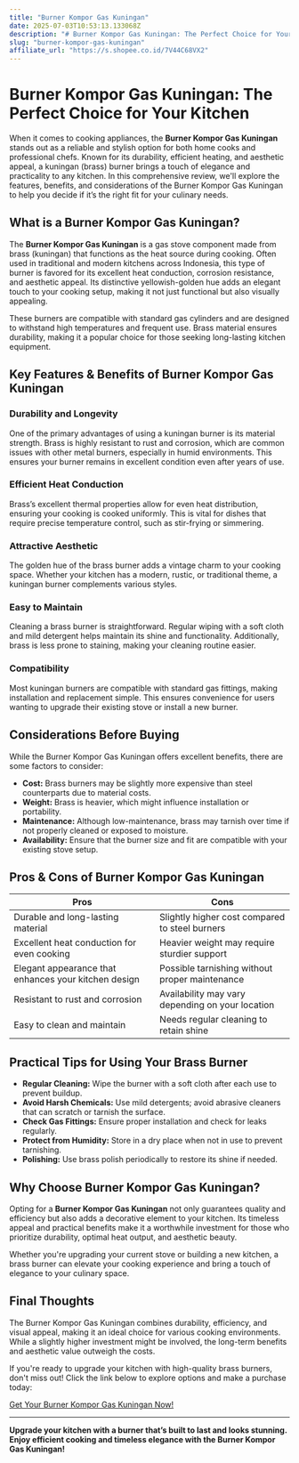 ```yaml
---
title: "Burner Kompor Gas Kuningan"
date: 2025-07-03T10:53:13.133068Z
description: "# Burner Kompor Gas Kuningan: The Perfect Choice for Your Kitchen..."
slug: "burner-kompor-gas-kuningan"
affiliate_url: "https://s.shopee.co.id/7V44C68VX2"
---
```

# Burner Kompor Gas Kuningan: The Perfect Choice for Your Kitchen

When it comes to cooking appliances, the **Burner Kompor Gas Kuningan** stands out as a reliable and stylish option for both home cooks and professional chefs. Known for its durability, efficient heating, and aesthetic appeal, a kuningan (brass) burner brings a touch of elegance and practicality to any kitchen. In this comprehensive review, we'll explore the features, benefits, and considerations of the Burner Kompor Gas Kuningan to help you decide if it’s the right fit for your culinary needs.

## What is a Burner Kompor Gas Kuningan?

The **Burner Kompor Gas Kuningan** is a gas stove component made from brass (kuningan) that functions as the heat source during cooking. Often used in traditional and modern kitchens across Indonesia, this type of burner is favored for its excellent heat conduction, corrosion resistance, and aesthetic appeal. Its distinctive yellowish-golden hue adds an elegant touch to your cooking setup, making it not just functional but also visually appealing.

These burners are compatible with standard gas cylinders and are designed to withstand high temperatures and frequent use. Brass material ensures durability, making it a popular choice for those seeking long-lasting kitchen equipment.

## Key Features & Benefits of Burner Kompor Gas Kuningan

### Durability and Longevity

One of the primary advantages of using a kuningan burner is its material strength. Brass is highly resistant to rust and corrosion, which are common issues with other metal burners, especially in humid environments. This ensures your burner remains in excellent condition even after years of use.

### Efficient Heat Conduction

Brass’s excellent thermal properties allow for even heat distribution, ensuring your cooking is cooked uniformly. This is vital for dishes that require precise temperature control, such as stir-frying or simmering.

### Attractive Aesthetic

The golden hue of the brass burner adds a vintage charm to your cooking space. Whether your kitchen has a modern, rustic, or traditional theme, a kuningan burner complements various styles.

### Easy to Maintain

Cleaning a brass burner is straightforward. Regular wiping with a soft cloth and mild detergent helps maintain its shine and functionality. Additionally, brass is less prone to staining, making your cleaning routine easier.

### Compatibility

Most kuningan burners are compatible with standard gas fittings, making installation and replacement simple. This ensures convenience for users wanting to upgrade their existing stove or install a new burner.

## Considerations Before Buying

While the Burner Kompor Gas Kuningan offers excellent benefits, there are some factors to consider:

- **Cost:** Brass burners may be slightly more expensive than steel counterparts due to material costs.
- **Weight:** Brass is heavier, which might influence installation or portability.
- **Maintenance:** Although low-maintenance, brass may tarnish over time if not properly cleaned or exposed to moisture.
- **Availability:** Ensure that the burner size and fit are compatible with your existing stove setup.

## Pros & Cons of Burner Kompor Gas Kuningan

| Pros                                                      | Cons                                                      |
|------------------------------------------------------------|-----------------------------------------------------------|
| Durable and long-lasting material                         | Slightly higher cost compared to steel burners           |
| Excellent heat conduction for even cooking                | Heavier weight may require sturdier support             |
| Elegant appearance that enhances your kitchen design     | Possible tarnishing without proper maintenance          |
| Resistant to rust and corrosion                            | Availability may vary depending on your location        |
| Easy to clean and maintain                                | Needs regular cleaning to retain shine                  |

## Practical Tips for Using Your Brass Burner

- **Regular Cleaning:** Wipe the burner with a soft cloth after each use to prevent buildup.
- **Avoid Harsh Chemicals:** Use mild detergents; avoid abrasive cleaners that can scratch or tarnish the surface.
- **Check Gas Fittings:** Ensure proper installation and check for leaks regularly.
- **Protect from Humidity:** Store in a dry place when not in use to prevent tarnishing.
- **Polishing:** Use brass polish periodically to restore its shine if needed.

## Why Choose Burner Kompor Gas Kuningan?

Opting for a **Burner Kompor Gas Kuningan** not only guarantees quality and efficiency but also adds a decorative element to your kitchen. Its timeless appeal and practical benefits make it a worthwhile investment for those who prioritize durability, optimal heat output, and aesthetic beauty.

Whether you're upgrading your current stove or building a new kitchen, a brass burner can elevate your cooking experience and bring a touch of elegance to your culinary space.

## Final Thoughts

The Burner Kompor Gas Kuningan combines durability, efficiency, and visual appeal, making it an ideal choice for various cooking environments. While a slightly higher investment might be involved, the long-term benefits and aesthetic value outweigh the costs.

If you're ready to upgrade your kitchen with high-quality brass burners, don't miss out! Click the link below to explore options and make a purchase today:

[Get Your Burner Kompor Gas Kuningan Now!](https://s.shopee.co.id/7V44C68VX2)

---

**Upgrade your kitchen with a burner that’s built to last and looks stunning. Enjoy efficient cooking and timeless elegance with the Burner Kompor Gas Kuningan!**